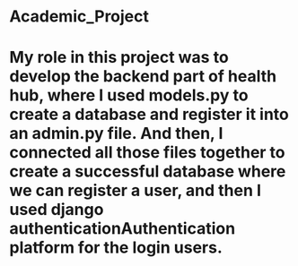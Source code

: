 # Academic_Project
#  My role in this project was to develop the backend part of health hub, where I used models.py to create a database and register it into an admin.py file. And then, I connected all those files together to create a successful database where we can register a user, and then I used django authenticationAuthentication platform for the login users.
